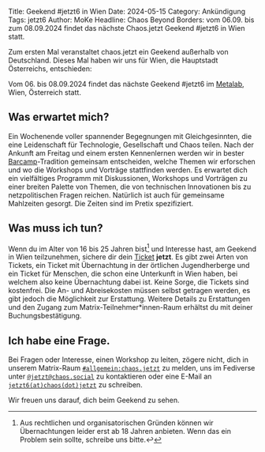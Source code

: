 Title: Geekend #jetzt6 in Wien
Date: 2024-05-15
Category: Ankündigung
Tags: jetzt6
Author: MoKe
Headline: Chaos Beyond Borders: vom 06.09. bis zum 08.09.2024 findet das nächste Chaos.jetzt Geekend #jetzt6 in Wien statt.

Zum ersten Mal veranstaltet chaos.jetzt ein Geekend außerhalb von Deutschland. Dieses Mal haben wir uns für Wien, die Hauptstadt Österreichs, entschieden:

Vom 06. bis 08.09.2024 findet das nächste Geekend #jetzt6 im
[Metalab](https://metalab.at/), Wien, Österreich statt.

## Was erwartet mich?

Ein Wochenende voller spannender Begegnungen mit Gleichgesinnten, die eine Leidenschaft für Technologie, Gesellschaft
und Chaos teilen. Nach der Ankunft am Freitag und einem ersten Kennenlernen werden wir in bester
[Barcamp](https://de.wikipedia.org/wiki/Barcamp)-Tradition gemeinsam entscheiden, welche Themen wir erforschen und
wo die Workshops und Vorträge stattfinden werden. Es erwartet dich ein vielfältiges Programm mit Diskussionen,
Workshops und Vorträgen zu einer breiten Palette von Themen, die von technischen Innovationen bis zu netzpolitischen
Fragen reichen. Natürlich ist auch für gemeinsame Mahlzeiten gesorgt. Die Zeiten sind im Pretix spezifiziert.

## Was muss ich tun?

Wenn du im Alter von 16 bis 25 Jahren bist[^1] und Interesse hast, am Geekend in Wien teilzunehmen, sichere dir
dein [Ticket](http://tickets.chaos.jetzt/jetzt6) **jetzt**. Es gibt zwei Arten von Tickets,
ein Ticket mit Übernachtung in der örtlichen Jugendherberge und
ein Ticket für Menschen, die schon eine Unterkunft in Wien haben, bei welchem also keine Übernachtung dabei ist.
Keine Sorge, die Tickets sind kostenfrei.
Die An- und Abreisekosten müssen selbst getragen werden, es gibt jedoch die Möglichkeit zur Erstattung.
Weitere Details zu Erstattungen und den Zugang zum Matrix-Teilnehmer*innen-Raum erhältst du mit deiner Buchungsbestätigung.

## Ich habe eine Frage.

Bei Fragen oder Interesse, einen Workshop zu leiten, zögere nicht, dich in unserem Matrix-Raum
[`#allgemein:chaos.jetzt`](https://matrix.to/#/#allgemein:chaos.jetzt) zu melden, uns im Fediverse unter
[`@jetzt@chaos.social`](https://chaos.social/@jetzt) zu kontaktieren oder eine E-Mail an [`jetzt6(at)chaos(dot)jetzt`](mailto:jetzt6@chaos.jetzt?subject=Frage%20zu%20#jetzt6%20Geekend
) zu schreiben.


Wir freuen uns darauf, dich beim Geekend zu sehen.

[^1]: Aus rechtlichen und organisatorischen Gründen können wir Übernachtungen
    leider erst ab 18 Jahren anbieten. Wenn das ein Problem sein sollte, schreibe uns bitte.↩
